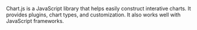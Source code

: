 Chart.js is a JavaScript library that helps easily construct interative charts. It provides plugins, chart types, and customization. It also works well with JavaScript frameworks. 